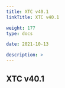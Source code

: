 ```yaml
---
title: XTC v40.1
linkTitle: XTC v40.1

weight: 177
type: docs

date: 2021-10-13

description: >
---
```


## XTC v40.1




